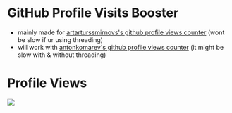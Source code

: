 # GitHub Profile Visits Booster
* mainly made for [artarturssmirnovs's github profile views counter](https://github.com/arturssmirnovs/github-profile-views-counter) (wont be slow if ur using threading)
* will work with [antonkomarev's github profile views counter](https://github.com/antonkomarev/github-profile-views-counter) (it might be slow with & without threading)

# Profile Views
![](https://gpvc.arturio.dev/15yrold)
